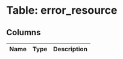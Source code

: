 
# Table: error_resource

## Columns
| Name        | Type           | Description  |
| ------------- | ------------- | -----  |
